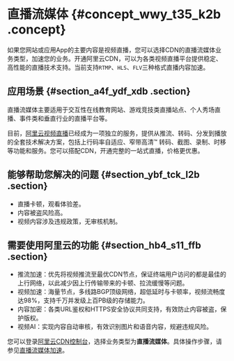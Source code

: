 # 直播流媒体 {#concept_wwy_t35_k2b .concept}

如果您网站或应用App的主要内容是视频直播，您可以选择CDN的直播流媒体业务类型，加速您的业务。开通阿里云CDN，可以为各类视频直播平台提供稳定、高性能的直播技术支持。当前支持`RTMP`、`HLS`、`FLV`三种格式直播内容加速。

## 应用场景 {#section_a4f_ydf_xdb .section}

直播流媒体主要适用于交互性在线教育网站、游戏竞技类直播站点、个人秀场直播、事件类和垂直行业的直播平台等。

目前，[阿里云视频直播](../../../../cn.zh-CN/产品简介/什么是视频直播.md#)已经成为一项独立的服务，提供从推流、转码、分发到播放的全套技术解决方案，包括上行码率自适应、窄带高清™ 转码、截图、录制、时移等功能和服务。您可以搭配CDN，开通完整的一站式直播，价格更优惠。

## 能够帮助您解决的问题 {#section_ybf_tck_l2b .section}

-   直播卡顿，观看体验差。
-   内容被盗风险高。
-   视频内容涉及违规政策，无审核机制。

## 需要使用阿里云的功能 {#section_hb4_s11_ffb .section}

-   推流加速：优先将视频推流至最优CDN节点，保证终端用户访问的都是最佳的上行网络，以此减少因上行传输带来的卡顿、拉流缓慢等问题。
-   视频加速：海量节点，多线路BGP顶级网络，超低延时与卡顿率，视频流畅度达98%，支持千万并发级上百PB级的存储能力。
-   内容加密：各类URL鉴权和HTTPS安全协议共同支持，有效防止内容被盗，保护版权。
-   视频AI：实现内容自动审核，有效识别图片和语音内容，规避违规风险。

您可以登录[阿里云CDN控制台](https://cdnnext.console.aliyun.com)，选择业务类型为**直播流媒体**。具体操作步骤，请参见[直播流媒体加速](../../../../cn.zh-CN/用户指南/业务类型/类型4：直播流媒体加速.md#)。

